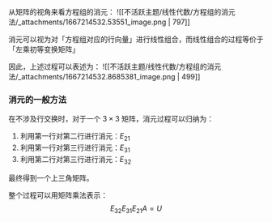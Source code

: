 从矩阵的视角来看方程组的消元：
![[不活跃主题/线性代数/方程组的消元法/_attachments/1667214532.53551_image.png | 797]]

消元可以视为对「方程组对应的行向量」进行线性组合，而线性组合的过程等价于「左乘初等变换矩阵」

因此，上述过程可以表述为：
![[不活跃主题/线性代数/方程组的消元法/_attachments/1667214532.8685381_image.png | 499]]


### 消元的一般方法
在不涉及行交换时，对于一个 $3 \times 3$  矩阵，消元过程可以归纳为：

1. 利用第一行对第二行进行消元：$E_{21}$ 
2. 利用第一行对第三行进行消元：$E_{31}$ 
3. 利用第二行对第三行进行消元：$E_{32}$ 

最终得到一个上三角矩阵。

整个过程可以用矩阵乘法表示：
$$E_{32} E_{31}E_{21} A = U$$

